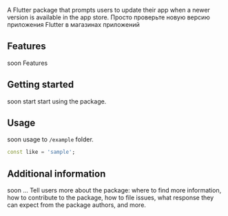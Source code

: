 <!--
This README describes the package. If you publish this package to pub.dev,
this README's contents appear on the landing page for your package.

For information about how to write a good package README, see the guide for
[writing package pages](https://dart.dev/guides/libraries/writing-package-pages).

For general information about developing packages, see the Dart guide for
[creating packages](https://dart.dev/guides/libraries/create-library-packages)
and the Flutter guide for
[developing packages and plugins](https://flutter.dev/developing-packages).
-->

A Flutter package that prompts users to update their app when a newer version is available in the app store.
Просто проверьте новую версию приложения Flutter в магазинах приложений

## Features

soon Features

## Getting started

soon start 
start using the package.

## Usage

soon usage
to `/example` folder.

```dart
const like = 'sample';
```

## Additional information

soon ...
Tell users more about the package: where to find more information, how to
contribute to the package, how to file issues, what response they can expect
from the package authors, and more.
